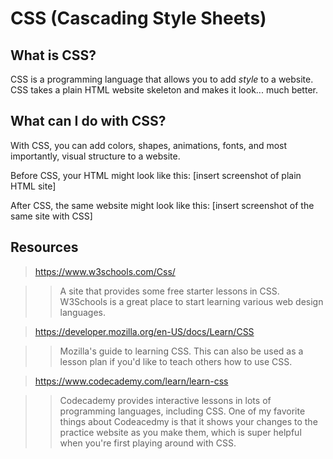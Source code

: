 [//]: # (CSS README.md)

# CSS (Cascading Style Sheets)

## What is CSS?

CSS is a programming language that allows you to add _style_ to a website. CSS takes a plain HTML website skeleton and makes it look... much better.

## What can I do with CSS?

With CSS, you can add colors, shapes, animations, fonts, and most importantly, visual structure to a website. 

Before CSS, your HTML might look like this:
[insert screenshot of plain HTML site]

After CSS, the same website might look like this:
[insert screenshot of the same site with CSS]

## Resources

> https://www.w3schools.com/Css/

>> A site that provides some free starter lessons in CSS. W3Schools is a great place to start learning various web design languages.

> https://developer.mozilla.org/en-US/docs/Learn/CSS

>> Mozilla's guide to learning CSS. This can also be used as a lesson plan if you'd like to teach others how to use CSS.

> https://www.codecademy.com/learn/learn-css

>> Codecademy provides interactive lessons in lots of programming languages, including CSS. One of my favorite things about Codeacedmy is that it shows your changes to the practice website as you make them, which is super helpful when you're first playing around with CSS.
